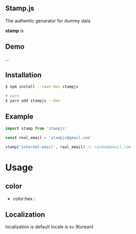 ## Stamp.js

The authentic genarator for dummy data

**stamp** is 

## Demo

...

## Installation

```zsh
$ npm install --save-dev stampjs

# yarn
$ yarn add stampjs --dev
```

## Example

```js
import stamp from 'stampjs'

const real_email = 'stampjs@gmail.com'

stamp('internet:email', real_email) // random@email.com
```

# Usage

## color

- color:hex : 

## Localization

localization is 
default locale is `ko` (Korean)